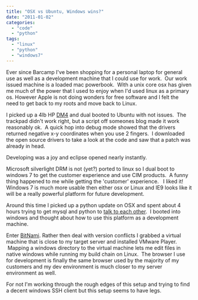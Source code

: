 ```yaml
---
title: "OSX vs Ubuntu, Windows wins?"
date: "2011-01-02"
categories: 
  - "code"
  - "python"
tags: 
  - "linux"
  - "python"
  - "windows7"
---
```


Ever since Barcamp I've been shopping for a personal laptop for general use as well as a development machine that I could use for work.  Our work issued machine is a loaded mac powerbook.  With a unix core osx has given me much of the power that I used to enjoy when I'd used linux as a primary os. However Apple is not doing wonders for free software and I felt the need to get back to my roots and move back to Linux.

I picked up a 4lb HP [DM4](http://www.shopping.hp.com/webapp/shopping/computer_can_series.do?storeName=computer_store&category=notebooks&a1=Category&v1=Ultra-Portable&series_name=dm4t_series&jumpid=in_R329_prodexp/hhoslp/psg/notebooks/Ultra-Portable/dm4t_series) and dual booted to Ubuntu with not issues.  The trackpad didn't work right, but a script off someones blog made it work reasonably ok.  A quick hop into debug mode showed that the drivers returned negative x-y coordinates when you use 2 fingers.  I downloaded the open source drivers to take a look at the code and saw that a patch was already in head.

Developing was a joy and eclipse opened nearly instantly.

Microsoft silverlight DRM is not (yet?) ported to linux so I dual boot to windows 7 to get the customer experience and use CIM products.  A funny thing happened to me while getting the 'customer' experience.   I liked it!   Windows 7 is much more usable then either osx or Linux and IE9 looks like it will be a really powerful platform for future development.

Around this time I picked up a python update on OSX and spent about 4 hours trying to get mysql and python to [talk to each other](http://www.google.com/search?q=mysql+python+osx).  I booted into windows and thought about how to use this platform as a development machine.

Enter [BitNami](http://bitnami.org/). Rather then deal with version conflicts I grabbed a virtual machine that is close to my target server and installed VMware Player.  Mapping a windows directory to the virtual machine lets me edit files in native windows while running my build chain on Linux.  The browser I use for development is finally the same browser used by the majority of my customers and my dev environment is much closer to my server environment as well.

For not I'm working through the rough edges of this setup and trying to find a decent windows SSH client but this setup seems to have legs.
